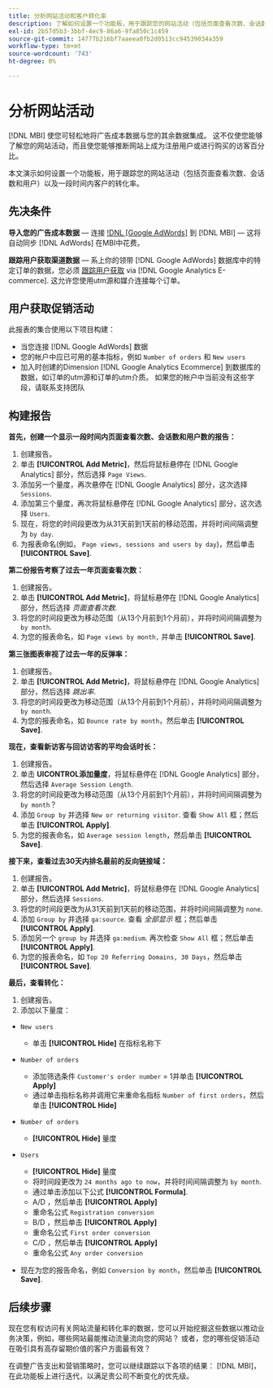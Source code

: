 ```yaml
---
title: 分析网站活动和客户转化率
description: 了解如何设置一个功能板，用于跟踪您的网站活动（包括页面查看次数、会话数和用户）以及一段时间内您的客户转化率。
exl-id: 2b57d5b3-3bbf-4ec9-86a6-9fa850c1c459
source-git-commit: 14777b216bf7aaeea0fb2d0513cc94539034a359
workflow-type: tm+mt
source-wordcount: '743'
ht-degree: 0%

---
```


# 分析网站活动

[!DNL MBI] 使您可轻松地将广告成本数据与您的其余数据集成。 这不仅使您能够了解您的网站活动，而且使您能够推断网站上成为注册用户或进行购买的访客百分比。

本文演示如何设置一个功能板，用于跟踪您的网站活动（包括页面查看次数、会话数和用户）以及一段时间内客户的转化率。

## 先决条件

**导入您的广告成本数据**  — 连接 [!DNL [Google AdWords]](../importing-data/integrations/google-adwords.md) 到 [!DNL MBI]  — 这将自动同步 [!DNL AdWords] 在MBI中花费。

**跟踪用户获取渠道数据**  — 系上你的领带 [!DNL Google AdWords] 数据库中的特定订单的数据，您必须 [跟踪用户获取](../analysis/google-track-user-acq.md) via [!DNL Google Analytics E-commerce]. 这允许您使用utm源和媒介连接每个订单。

## 用户获取促销活动

此报表的集合使用以下项目构建：

* 当您连接 [!DNL Google AdWords] 数据
* 您的帐户中应已可用的基本指标，例如 `Number of orders` 和 `New users`
* 加入时创建的Dimension [!DNL Google Analytics Ecommerce] 到数据库的数据，如订单的utm源和订单的utm介质。 如果您的帐户中当前没有这些字段，请联系支持团队

## 构建报告

**首先，创建一个显示一段时间内页面查看次数、会话数和用户数的报告：**

1. 创建报告。
1. 单击 **[!UICONTROL Add Metric]**，然后将鼠标悬停在 [!DNL Google Analytics] 部分，然后选择 `Page Views`.
1. 添加另一个量度，再次悬停在 [!DNL Google Analytics] 部分，这次选择 `Sessions`.
1. 添加第三个量度，再次将鼠标悬停在 [!DNL Google Analytics] 部分，这次选择 `Users`.
1. 现在，将您的时间段更改为从31天前到1天前的移动范围，并将时间间隔调整为 `by day`.
1. 为报表命名(例如， `Page views, sessions and users by day`)，然后单击 **[!UICONTROL Save]**.

**第二份报告考察了过去一年页面查看次数：**

1. 创建报告。
1. 单击 **[!UICONTROL Add Metric]**，将鼠标悬停在 [!DNL Google Analytics] 部分，然后选择 _页面查看次数_.
1. 将您的时间段更改为移动范围（从13个月前到1个月前），并将时间间隔调整为 `by month`.
1. 为您的报表命名，如 `Page views by month,` 并单击 **[!UICONTROL Save]**.

**第三张图表审视了过去一年的反弹率：**

1. 创建报告。
1. 单击 **[!UICONTROL Add Metric]**，将鼠标悬停在 [!DNL Google Analytics] 部分，然后选择 _跳出率_.
1. 将您的时间段更改为移动范围（从13个月前到1个月前），并将时间间隔调整为 `by month`.
1. 为您的报表命名，如 `Bounce rate by month`，然后单击 **[!UICONTROL Save]**.

**现在，查看新访客与回访访客的平均会话时长：**

1. 创建报告。
1. 单击 **UICONTROL添加量度**，将鼠标悬停在 [!DNL Google Analytics] 部分，然后选择 `Average Session Length`.
1. 将您的时间段更改为移动范围（从13个月前到1个月前），并将时间间隔调整为 `by month`？
1. 添加 `Group by` 并选择 `New or returning visitor`.  查看 `Show All` 框；然后单击 **[!UICONTROL Apply]**.
1. 为您的报表命名，如 `Average session length`，然后单击 **[!UICONTROL Save]**.

**接下来，查看过去30天内排名最前的反向链接域：**

1. 创建报告。
1. 单击 **[!UICONTROL Add Metric]**，将鼠标悬停在 [!DNL Google Analytics] 部分，然后选择 `Sessions`.
1. 将您的时间段更改为从31天前到1天前的移动范围，并将时间间隔调整为 `none`.
1. 添加 `Group by` 并选择 `ga:source`.  查看 _全部显示_ 框；然后单击 **[!UICONTROL Apply]**.
1. 添加另一个 `group by` 并选择 `ga:medium`. 再次检查 `Show All` 框；然后单击 **[!UICONTROL Apply]**.
1. 为您的报表命名，如 `Top 20 Referring Domains, 30 Days`，然后单击 **[!UICONTROL Save]**.

**最后，查看转化：**

1. 创建报告。
1. 添加以下量度：

* `New users`
   * 单击 **[!UICONTROL Hide]** 在指标名称下

* `Number of orders`
   * 添加筛选条件 `Customer's order number` = 1并单击 **[!UICONTROL Apply]**
   * 通过单击指标名称并调用它来重命名指标 `Number of first orders`，然后单击 **[!UICONTROL Hide]**

* `Number of orders`
   * **[!UICONTROL Hide]** 量度

* `Users`
   * **[!UICONTROL Hide]** 量度
   * 将时间段更改为 `24 months ago to now`，并将时间间隔调整为 `by month`.
   * 通过单击添加以下公式 **[!UICONTROL Formula]**.
   * A/D ，然后单击 **[!UICONTROL Apply]**
   * 重命名公式 `Registration conversion`
   * B/D ，然后单击 **[!UICONTROL Apply]**
   * 重命名公式 `First order conversion`
   * C/D ，然后单击 **[!UICONTROL Apply]**
   * 重命名公式 `Any order conversion`

* 现在为您的报告命名，例如 `Conversion by month`，然后单击 **[!UICONTROL Save]**.

## 后续步骤

现在您有权访问有关网站流量和转化率的数据，您可以开始挖掘这些数据以推动业务决策，例如，哪些网站最能推动流量流向您的网站？ 或者，您的哪些促销活动在吸引具有高存留期价值的客户方面最有效？

在调整广告支出和营销策略时，您可以继续跟踪以下各项的结果： [!DNL MBI]，在此功能板上进行迭代，以满足贵公司不断变化的优先级。
